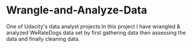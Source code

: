 # Wrangle-and-Analyze-Data
One of Udacity's data analyst projects.In this project I have wrangled & analyzed WeRateDogs data set by first
gathering data then assessing the data and finally cleaning data.


